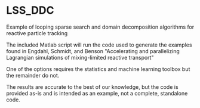 # LSS_DDC

Example of looping sparse search and domain decomposition algorithms for
reactive particle tracking

The included Matlab script will run the code used to generate the examples found
in Engdahl, Schmidt, and Benson "Accelerating and parallelizing Lagrangian
simulations of mixing-limited reactive transport"

One of the options requires the statistics and machine learning toolbox but the
remainder do not.

The results are accurate to the best of our knowledge, but the code is provided
as-is and is intended as an example,  not a complete, standalone code.
